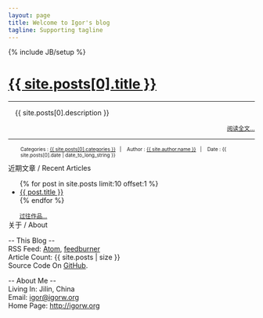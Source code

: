 ```yaml
---
layout: page
title: Welcome to Igor's blog
tagline: Supporting tagline
---
```

{% include JB/setup %}

<div>
	<div id="LatestArticleDIV">
		<h1><a href="{{BASE_PATH}}{{ site.posts[0].url }}">{{ site.posts[0].title }}</a></h1>
		<hr class="LatestArticleHR"/>
		<div style="margin:1em 1em;">
			<p>{{ site.posts[0].description }}</p>
		</div>
		<p style="font-size: smaller; text-align:right; margin-bottom: 0em;"><a href="{{BASE_PATH}}{{ site.posts[0].url }}">阅读全文...</a></p>
		<hr class="LatestArticleHR"/>
		<div style="margin:0em 2.5em; font-size: x-small;">
			<p>
				Categories&nbsp;:&nbsp;<a href="{{BASE_PATH}}categories.html#{{site.posts[0].categories}}-ref">{{ site.posts[0].categories }}</a>&nbsp;&nbsp;&nbsp;|&nbsp;&nbsp;&nbsp;		
				Author&nbsp;:&nbsp;<a class="author" href="http://igorw.org">{{ site.author.name }}</a>&nbsp;&nbsp;&nbsp;|&nbsp;&nbsp;&nbsp;
				Date&nbsp;:&nbsp;<span class="date">{{ site.posts[0].date | date_to_long_string }}</span>
			</p>
		</div>
	</div>
	<div id="LowerPart">
		<div id="RecentArticlesDIV">
			<div>近期文章 / Recent Articles</div>
			<div id="RecentArticlesBorder">   </div>
			<div id="RecentArticles">
				<ul class="posts">
					{% for post in site.posts limit:10 offset:1 %}
			    	<li><a href="{{ BASE_PATH }}{{ post.url }}">{{ post.title }}</a></li>
			  		{% endfor %}
				</ul>
				<p style="font-size: smaller; text-align:left; margin-bottom: 0em;">
					&nbsp;&nbsp;&nbsp;&nbsp;&nbsp;&nbsp;
					<a href="/archive.html">过往作品...</a>
				</p>
			</div>
		</div>
		<div id="BlogInfo">
			<div>关于 / About</div>
			<div id="BlogInfoBorderH"> </div>
			<div id="BlogInfoBorderV">
				<div id="BlogInfoContents">
					<p style="text-align:left;">
						--&nbsp;This Blog&nbsp;--<br />
						RSS Feed:&nbsp;<a href="/atom.xml">Atom</a>,&nbsp;<a href="http://feeds.feedburner.com/igorwsblog">feedburner</a><br />
						Article Count:&nbsp;{{ site.posts | size }}<br />
						Source Code On <a href="https://github.com/waigx/blog">GitHub</a>.<br />
					</p>
					<p>
						--&nbsp;About Me&nbsp;--<br />
						Living In:&nbsp;Jilin, China<br />
						Email:&nbsp;<a href="mailto:igor@igorw.org">igor@igorw.org</a><br />
						Home Page:&nbsp;<a href="http://igorw.org">http://igorw.org</a>
					</p>
				</div>
			</div>
		</div>
	</div>
</div>

